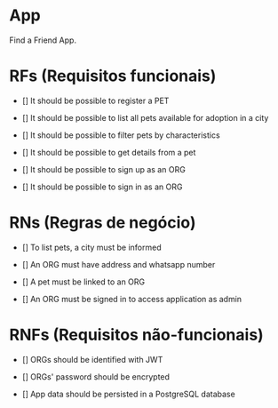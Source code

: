 # App

Find a Friend App.

# RFs (Requisitos funcionais)

- [] It should be possible to register a PET

- [] It should be possible to list all pets available for adoption in a city

- [] It should be possible to filter pets by characteristics

- [] It should be possible to get details from a pet

- [] It should be possible to sign up as an ORG

- [] It should be possible to sign in as an ORG

# RNs (Regras de negócio)

- [] To list pets, a city must be informed

- [] An ORG must have address and whatsapp number

- [] A pet must be linked to an ORG

- [] An ORG must be signed in to access application as admin

# RNFs (Requisitos não-funcionais)

- [] ORGs should be identified with JWT

- [] ORGs' password should be encrypted

- [] App data should be persisted in a PostgreSQL database